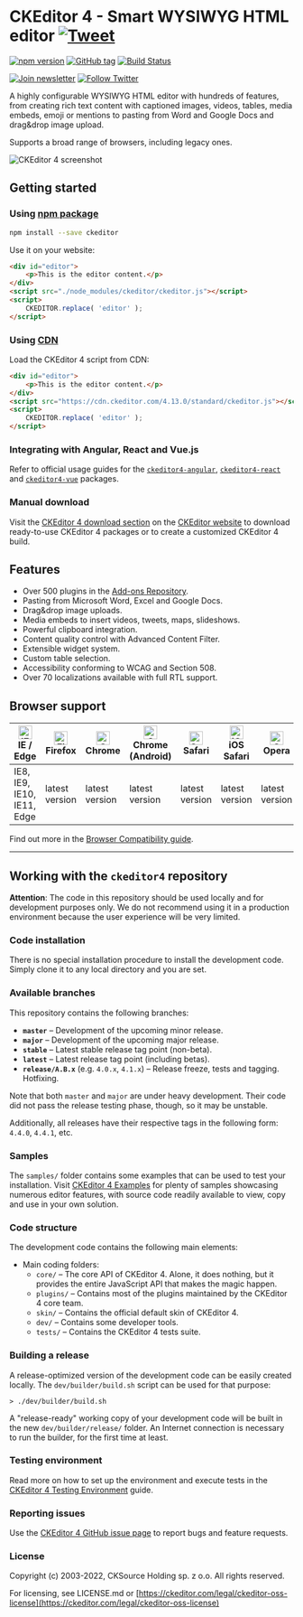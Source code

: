 # CKEditor 4 - Smart WYSIWYG HTML editor [![Tweet](https://img.shields.io/twitter/url/http/shields.io.svg?style=social)](https://twitter.com/intent/tweet?text=Check%20out%20CKEditor%204%20on%20GitHub&url=https%3A%2F%2Fgithub.com%2Fckeditor%2Fckeditor4)

[![npm version](https://badge.fury.io/js/ckeditor4.svg)](https://www.npmjs.com/package/ckeditor4)
[![GitHub tag](https://img.shields.io/github/tag/ckeditor/ckeditor4.svg)](https://github.com/ckeditor/ckeditor4)
[![Build Status](https://travis-ci.org/ckeditor/ckeditor4.svg?branch=major)](https://travis-ci.org/ckeditor/ckeditor4)


[![Join newsletter](https://img.shields.io/badge/join-newsletter-00cc99.svg)](http://eepurl.com/c3zRPr)
[![Follow Twitter](https://img.shields.io/badge/follow-twitter-00cc99.svg)](https://twitter.com/ckeditor)

A highly configurable WYSIWYG HTML editor with hundreds of features, from creating rich text content with captioned images, videos, tables, media embeds, emoji or mentions to pasting from Word and Google Docs and drag&drop image upload.

Supports a broad range of browsers, including legacy ones.

![CKEditor 4 screenshot](https://c.cksource.com/a/1/img/npm/ckeditor4.png)

## Getting started

### Using [npm package](https://www.npmjs.com/package/ckeditor)

```bash
npm install --save ckeditor
```

Use it on your website:

```html
<div id="editor">
    <p>This is the editor content.</p>
</div>
<script src="./node_modules/ckeditor/ckeditor.js"></script>
<script>
    CKEDITOR.replace( 'editor' );
</script>
```

### Using [CDN](https://cdn.ckeditor.com/#ckeditor4)

Load the CKEditor 4 script from CDN:

```html
<div id="editor">
    <p>This is the editor content.</p>
</div>
<script src="https://cdn.ckeditor.com/4.13.0/standard/ckeditor.js"></script>
<script>
    CKEDITOR.replace( 'editor' );
</script>
```

### Integrating with Angular, React and Vue.js

Refer to official usage guides for the [`ckeditor4-angular`](https://www.npmjs.com/package/ckeditor4-angular#usage), [`ckeditor4-react`](https://www.npmjs.com/package/ckeditor4-react#usage) and [`ckeditor4-vue`](https://www.npmjs.com/package/ckeditor4-vue#installation-and-usage) packages.

### Manual download

Visit the [CKEditor 4 download section](https://ckeditor.com/ckeditor-4/download/) on the [CKEditor website](https://ckeditor.com/ckeditor-4/) to download ready-to-use CKEditor 4 packages or to create a customized CKEditor 4 build.

## Features

* Over 500 plugins in the [Add-ons Repository](https://ckeditor.com/cke4/addons).
* Pasting from Microsoft Word, Excel and Google Docs.
* Drag&drop image uploads.
* Media embeds to insert videos, tweets, maps, slideshows.
* Powerful clipboard integration.
* Content quality control with Advanced Content Filter.
* Extensible widget system.
* Custom table selection.
* Accessibility conforming to WCAG and Section 508.
* Over 70 localizations available with full RTL support.

## Browser support

| [<img src="https://raw.githubusercontent.com/alrra/browser-logos/master/src/edge/edge_48x48.png" alt="IE / Edge" width="24px" height="24px" />](http://godban.github.io/browsers-support-badges/)<br>IE / Edge | [<img src="https://raw.githubusercontent.com/alrra/browser-logos/master/src/firefox/firefox_48x48.png" alt="Firefox" width="24px" height="24px" />](http://godban.github.io/browsers-support-badges/)<br>Firefox | [<img src="https://raw.githubusercontent.com/alrra/browser-logos/master/src/chrome/chrome_48x48.png" alt="Chrome" width="24px" height="24px" />](http://godban.github.io/browsers-support-badges/)<br>Chrome | [<img src="https://raw.githubusercontent.com/alrra/browser-logos/master/src/chrome/chrome_48x48.png" alt="Chrome" width="24px" height="24px" />](http://godban.github.io/browsers-support-badges/)<br>Chrome (Android) | [<img src="https://raw.githubusercontent.com/alrra/browser-logos/master/src/safari/safari_48x48.png" alt="Safari" width="24px" height="24px" />](http://godban.github.io/browsers-support-badges/)<br>Safari | [<img src="https://raw.githubusercontent.com/alrra/browser-logos/master/src/safari-ios/safari-ios_48x48.png" alt="iOS Safari" width="24px" height="24px" />](http://godban.github.io/browsers-support-badges/)<br>iOS Safari | [<img src="https://raw.githubusercontent.com/alrra/browser-logos/master/src/opera/opera_48x48.png" alt="Opera" width="24px" height="24px" />](http://godban.github.io/browsers-support-badges/)<br>Opera |
| --------- | --------- | --------- | --------- | --------- | --------- | --------- |
| IE8, IE9, IE10, IE11, Edge| latest version| latest version| latest version| latest version| latest version| latest version

Find out more in the [Browser Compatibility guide](https://ckeditor.com/docs/ckeditor4/latest/guide/dev_browsers.html#officially-supported-browsers).

---

## Working with the `ckeditor4` repository

**Attention**: The code in this repository should be used locally and for development purposes only. We do not recommend using it in a production environment because the user experience will be very limited.

### Code installation

There is no special installation procedure to install the development code.
Simply clone it to any local directory and you are set.

### Available branches

This repository contains the following branches:

  - **`master`** &ndash; Development of the upcoming minor release.
  - **`major`** &ndash; Development of the upcoming major release.
  - **`stable`** &ndash; Latest stable release tag point (non-beta).
  - **`latest`** &ndash; Latest release tag point (including betas).
  - **`release/A.B.x`** (e.g. `4.0.x`, `4.1.x`) &ndash; Release freeze, tests and tagging. Hotfixing.

Note that both `master` and `major` are under heavy development. Their code did not pass the release testing phase, though, so it may be unstable.

Additionally, all releases have their respective tags in the following form: `4.4.0`, `4.4.1`, etc.

### Samples

The `samples/` folder contains some examples that can be used to test your installation. Visit [CKEditor 4 Examples](https://ckeditor.com/docs/ckeditor4/latest/examples/index.html) for plenty of samples showcasing numerous editor features, with source code readily available to view, copy and use in your own solution.

### Code structure

The development code contains the following main elements:

  - Main coding folders:
    - `core/` &ndash; The core API of CKEditor 4. Alone, it does nothing, but it provides the entire JavaScript API that makes the magic happen.
    - `plugins/` &ndash; Contains most of the plugins maintained by the CKEditor 4 core team.
    - `skin/` &ndash; Contains the official default skin of CKEditor 4.
    - `dev/` &ndash; Contains some developer tools.
    - `tests/` &ndash; Contains the CKEditor 4 tests suite.

### Building a release

A release-optimized version of the development code can be easily created locally. The `dev/builder/build.sh` script can be used for that purpose:

	> ./dev/builder/build.sh

A "release-ready" working copy of your development code will be built in the new `dev/builder/release/` folder. An Internet connection is necessary to run the builder, for the first time at least.

### Testing environment

Read more on how to set up the environment and execute tests in the [CKEditor 4 Testing Environment](https://ckeditor.com/docs/ckeditor4/latest/guide/dev_tests.html) guide.

### Reporting issues

Use the [CKEditor 4 GitHub issue page](https://github.com/ckeditor/ckeditor4/issues) to report bugs and feature requests.

### License

Copyright (c) 2003-2022, CKSource Holding sp. z o.o. All rights reserved.

For licensing, see LICENSE.md or [https://ckeditor.com/legal/ckeditor-oss-license](https://ckeditor.com/legal/ckeditor-oss-license)
